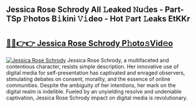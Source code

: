 ## Jessica Rose Schrody All 𝙻eaked 𝙽u𝚍es - Part-TSp 𝙿hotos B𝚒kini 𝚅𝚒deo - Hot 𝙿art 𝙻eaks EtKKr

# <h2><a href="http://ld1a5t3.urlbe.top/?page=Jessica+Rose+Schrody">🔗🔗👉👉 Jessica Rose Schrody P𝚑oto𝚜Vid𝚎o</a></h2>

[![Jessica Rose Schrody](https://i.imgur.com/eBuTRDB.gif)](http://ld1a5t3.urlbe.top/?page=Jessica+Rose+Schrody)
Jessica Rose Schrody, a multifaceted and contentious character, resists simple description. Her innovative use of digital media for self-presentation has captivated and enraged observers, stimulating debates on consent, morality, and the essence of online communities. Despite the ambiguity of her intentions, her mark on the digital realm is indelible. Fueled by an unyielding resolve and undeniable captivation, Jessica Rose Schrody impact on digital media is revolutionary.
